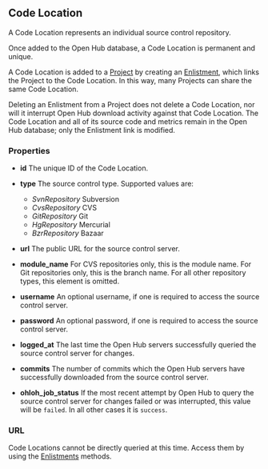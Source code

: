 ## Code Location
A Code Location represents an individual source control repository.

Once added to the Open Hub database, a Code Location is permanent and unique.

A Code Location is added to a [Project](project.md) by creating an [Enlistment](enlistment.md), which links the Project to the Code Location. In this way, many Projects can share the same Code Location.

Deleting an Enlistment from a Project does not delete a Code Location, nor will it interrupt Open Hub download activity against that Code Location. The Code Location and all of its source code and metrics remain in the Open Hub database; only the Enlistment link is modified.

### Properties

+ __id__
    The unique ID of the Code Location.
+ __type__
    The source control type. Supported values are:
    - _SvnRepository_
        Subversion
    - _CvsRepository_
        CVS
    - _GitRepository_
        Git
    - _HgRepository_
        Mercurial
    - _BzrRepository_
        Bazaar

+ __url__
    The public URL for the source control server.
+ __module_name__
    For CVS repositories only, this is the module name. For Git repositories only, this is the branch name. For all other repository types, this element is omitted.
+ __username__
    An optional username, if one is required to access the source control server.
+ __password__
    An optional password, if one is required to access the source control server.
+ __logged_at__
    The last time the Open Hub servers successfully queried the source control server for changes.
+ __commits__
    The number of commits which the Open Hub servers have successfully downloaded from the source control server.
+ __ohloh_job_status__
    If the most recent attempt by Open Hub to query the source control server for changes failed or was interrupted, this value will be `failed`. In all other cases it is `success`. 

### URL
Code Locations cannot be directly queried at this time. Access them by using the [Enlistments](enlistment.md) methods.
